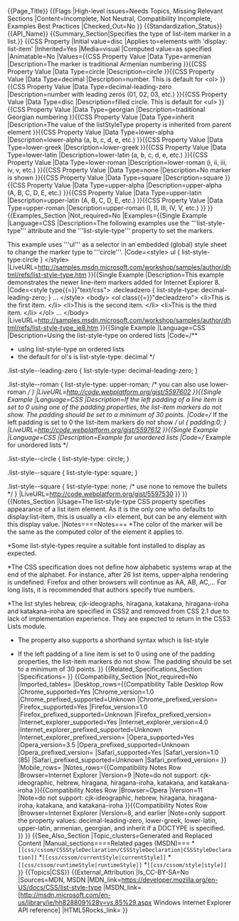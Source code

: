 {{Page_Title}}
{{Flags
|High-level issues=Needs Topics, Missing Relevant Sections
|Content=Incomplete, Not Neutral, Compatibility Incomplete, Examples Best Practices
|Checked_Out=No
}}
{{Standardization_Status}}
{{API_Name}}
{{Summary_Section|Specifies the type of list-item marker in a list.}}
{{CSS Property
|Initial value=disc
|Applies to=elements with 'display: list-item'
|Inherited=Yes
|Media=visual
|Computed value=as specified
|Animatable=No
|Values={{CSS Property Value
|Data Type=armenian
|Description=The marker is traditional Armenian numbering
}}{{CSS Property Value
|Data Type=circle
|Description=circle
}}{{CSS Property Value
|Data Type=decimal
|Description=number. This is default for &lt;ol&gt;
}}{{CSS Property Value
|Data Type=decimal-leading-zero
|Description=number with leading zeros (01, 02, 03, etc.)
}}{{CSS Property Value
|Data Type=disc
|Description=filled circle. This is default for &lt;ul&gt;
}}{{CSS Property Value
|Data Type=georgian
|Description=traditional Georgian numbering
}}{{CSS Property Value
|Data Type=inherit
|Description=The value of the listStyleType property is inherited from parent element
}}{{CSS Property Value
|Data Type=lower-alpha
|Description=lower-alpha (a, b, c, d, e, etc.)
}}{{CSS Property Value
|Data Type=lower-greek
|Description=lower-greek
}}{{CSS Property Value
|Data Type=lower-latin
|Description=lower-latin (a, b, c, d, e, etc.)
}}{{CSS Property Value
|Data Type=lower-roman
|Description=lower-roman (i, ii, iii, iv, v, etc.)
}}{{CSS Property Value
|Data Type=none
|Description=No marker is shown
}}{{CSS Property Value
|Data Type=square
|Description=square
}}{{CSS Property Value
|Data Type=upper-alpha
|Description=upper-alpha (A, B, C, D, E, etc.)
}}{{CSS Property Value
|Data Type=upper-latin
|Description=upper-latin (A, B, C, D, E, etc.)
}}{{CSS Property Value
|Data Type=upper-roman
|Description=upper-roman (I, II, III, IV, V, etc.)
}}
}}
{{Examples_Section
|Not_required=No
|Examples={{Single Example
|Language=CSS
|Description=The following examples use the '''list-style-type''' attribute and the '''list-style-type''' property to set the markers.

This example uses '''ul''' as a selector in an embedded (global) style sheet to change the marker type to '''circle'''.
|Code=&lt;style&gt;
    ul { list-style-type:circle }
&lt;/style&gt;
|LiveURL=http://samples.msdn.microsoft.com/workshop/samples/author/dhtml/refs/list-style-type.htm
}}{{Single Example
|Description=This example demonstrates the newer line-item markers added for Internet Explorer 8.
|Code=&lt;style type{{=}}"text/css"&gt;
.decleadzero {
	list-style-type: decimal-leading-zero;
}
...
&lt;/style&gt;
&lt;body&gt;
 &lt;ol class{{=}}"decleadzero"&gt;
  &lt;li&gt;This is the first item. &lt;/li&gt;
  &lt;li&gt;This is the second item. &lt;/li&gt;
  &lt;li&gt;This is the third item. &lt;/li&gt;
 &lt;/ol&gt;
    ...
&lt;/body&gt;
|LiveURL=http://samples.msdn.microsoft.com/workshop/samples/author/dhtml/refs/list-style-type_ie8.htm
}}{{Single Example
|Language=CSS
|Description=Using the list-style-type on ordered lists
|Code=/**
 * using list-style-type on ordered lists
 * the default for ol's is list-style-type: decimal
 */

.list-style--leading-zero {
	list-style-type:  decimal-leading-zero;
}

.list-style--roman {
	list-style-type:  upper-roman; /* you can also use lower-roman */
}
|LiveURL=http://code.webplatform.org/gist/5597602
}}{{Single Example
|Language=CSS
|Description=If the left padding of a line item is set to 0 using one of the padding properties, the list-item markers do not show. The padding should be set to a minimum of 30 points.
|Code=/*
If the left padding is set to 0 the list-item markers do not show
*/
ul {
	padding:0;
}
|LiveURL=http://code.webplatform.org/gist/5597612
}}{{Single Example
|Language=CSS
|Description=Example for unordered lists
|Code=/*
	Example for unordered lists
*/

.list-style--circle {
	list-style-type: circle;
}

.list-style--square {
	list-style-type: square;
}

.list-style--square {
	list-style-type: none; /* use none to remove the bullets */
}
|LiveURL=http://code.webplatform.org/gist/5597530
}}
}}
{{Notes_Section
|Usage=The list-style-type CSS property specifies appearance of a list item element. As it is the only one who defaults to display:list-item, this is usually a &lt;li&gt; element, but can be any element with this display value.
|Notes====Notes===
*The color of the marker will be the same as the computed color of the element it applies to.

*Some list-style-types require a suitable font installed to display as expected.

*The CSS specification does not define how alphabetic systems wrap at the end of the alphabet. For instance, after 26 list items, upper-alpha rendering is undefined. Firefox and other browsers will continue as AA, AB, AC,... For long lists, it is recommended that authors specify true numbers.

*The list styles hebrew, cjk-ideographs, hiragana, katakana, hiragana-iroha and katakana-iroha are specified in CSS2 and removed from CSS 2.1 due to lack of implementation experience. They are expected to return in the CSS3 Lists module.

* The property also supports a shorthand syntax which is list-style

* If the left padding of a line item is set to 0 using one of the padding properties, the list-item markers do not show. The padding should be set to a minimum of 30 points.
}}
{{Related_Specifications_Section
|Specifications=
}}
{{Compatibility_Section
|Not_required=No
|Imported_tables=
|Desktop_rows={{Compatibility Table Desktop Row
|Chrome_supported=Yes
|Chrome_version=1.0
|Chrome_prefixed_supported=Unknown
|Chrome_prefixed_version=
|Firefox_supported=Yes
|Firefox_version=1.0
|Firefox_prefixed_supported=Unknown
|Firefox_prefixed_version=
|Internet_explorer_supported=Yes
|Internet_explorer_version=4.0
|Internet_explorer_prefixed_supported=Unknown
|Internet_explorer_prefixed_version=
|Opera_supported=Yes
|Opera_version=3.5
|Opera_prefixed_supported=Unknown
|Opera_prefixed_version=
|Safari_supported=Yes
|Safari_version=1.0 (85)
|Safari_prefixed_supported=Unknown
|Safari_prefixed_version=
}}
|Mobile_rows=
|Notes_rows={{Compatibility Notes Row
|Browser=Internet Explorer
|Version=9
|Note=do not support: cjk-ideographic, hebrew, hiragana, hiragana-iroha, katakana, and katakana-iroha
}}{{Compatibility Notes Row
|Browser=Opera
|Version=11
|Note=do not support: cjk-ideographic, hebrew, hiragana, hiragana-iroha, katakana, and katakana-iroha
}}{{Compatibility Notes Row
|Browser=Internet Explorer
|Version=8, and earlier
|Note=only support the property values: decimal-leading-zero, lower-greek, lower-latin, upper-latin, armenian, georgian, and inherit if a DOCTYPE is specified.
}}
}}
{{See_Also_Section
|Topic_clusters=Generated and Replaced Content
|Manual_sections====Related pages (MSDN)===
*<code>[[css/cssom/CSSStyleDeclaration/CSSStyleDeclaration|CSSStyleDeclaration]]</code>
*<code>[[css/cssom/currentStyle|currentStyle]]</code>
*<code>[[css/cssom/runtimeStyle|runtimeStyle]]</code>
*<code>[[css/cssom/style|style]]</code>
}}
{{Topics|CSS}}
{{External_Attribution
|Is_CC-BY-SA=No
|Sources=MDN, MSDN
|MDN_link=https://developer.mozilla.org/en-US/docs/CSS/list-style-type
|MSDN_link=[http://msdn.microsoft.com/en-us/library/ie/hh828809%28v=vs.85%29.aspx Windows Internet Explorer API reference]
|HTML5Rocks_link=
}}
